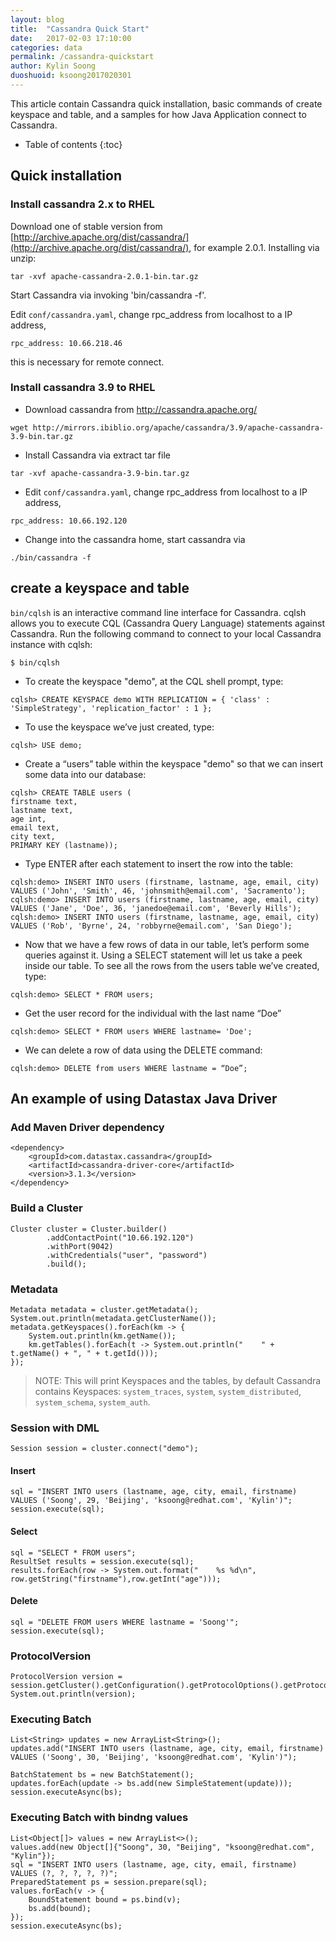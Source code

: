 ```yaml
---
layout: blog
title:  "Cassandra Quick Start"
date:   2017-02-03 17:10:00
categories: data
permalink: /cassandra-quickstart
author: Kylin Soong
duoshuoid: ksoong2017020301
---
```


This article contain Cassandra quick installation, basic commands of create keyspace and table, and a samples for how Java Application connect to Cassandra.

* Table of contents
{:toc}

## Quick installation

### Install cassandra 2.x to RHEL

Download one of stable version from [http://archive.apache.org/dist/cassandra/](http://archive.apache.org/dist/cassandra/), for example 2.0.1. Installing via unzip:

~~~
tar -xvf apache-cassandra-2.0.1-bin.tar.gz
~~~

Start Cassandra via invoking 'bin/cassandra -f'.

Edit `conf/cassandra.yaml`, change rpc_address from localhost to a IP address,

~~~
rpc_address: 10.66.218.46
~~~

this is necessary for remote connect.

### Install cassandra 3.9 to RHEL

* Download cassandra from http://cassandra.apache.org/

~~~
wget http://mirrors.ibiblio.org/apache/cassandra/3.9/apache-cassandra-3.9-bin.tar.gz
~~~

* Install Cassandra via extract tar file

~~~
tar -xvf apache-cassandra-3.9-bin.tar.gz
~~~

* Edit `conf/cassandra.yaml`, change rpc_address from localhost to a IP address,

~~~
rpc_address: 10.66.192.120
~~~

* Change into the cassandra home, start cassandra via

~~~
./bin/cassandra -f
~~~

## create a keyspace and table

`bin/cqlsh` is an interactive command line interface for Cassandra. cqlsh allows you to execute CQL (Cassandra Query Language) statements against Cassandra. Run the following command to connect to your local Cassandra instance with cqlsh: 

~~~
$ bin/cqlsh
~~~

* To create the keyspace "demo", at the CQL shell prompt, type:

~~~
cqlsh> CREATE KEYSPACE demo WITH REPLICATION = { 'class' : 'SimpleStrategy', 'replication_factor' : 1 };
~~~

* To use the keyspace we’ve just created, type:

~~~
cqlsh> USE demo;
~~~

* Create a “users” table within the keyspace "demo" so that we can insert some data into our database:

~~~
cqlsh> CREATE TABLE users (
firstname text,
lastname text,
age int,
email text,
city text,
PRIMARY KEY (lastname));
~~~

* Type ENTER after each statement to insert the row into the table:

~~~
cqlsh:demo> INSERT INTO users (firstname, lastname, age, email, city) VALUES ('John', 'Smith', 46, 'johnsmith@email.com', 'Sacramento');
cqlsh:demo> INSERT INTO users (firstname, lastname, age, email, city) VALUES ('Jane', 'Doe', 36, 'janedoe@email.com', 'Beverly Hills');
cqlsh:demo> INSERT INTO users (firstname, lastname, age, email, city) VALUES ('Rob', 'Byrne', 24, 'robbyrne@email.com', 'San Diego');
~~~

* Now that we have a few rows of data in our table, let’s perform some queries against it. Using a SELECT statement will let us take a peek inside our table. To see all the rows from the users table we’ve created, type:

~~~
cqlsh:demo> SELECT * FROM users;
~~~

* Get the user record for the individual with the last name “Doe”

~~~
cqlsh:demo> SELECT * FROM users WHERE lastname= 'Doe';
~~~

* We can delete a row of data using the DELETE command:

~~~
cqlsh:demo> DELETE from users WHERE lastname = “Doe”;
~~~

## An example of using Datastax Java Driver 

### Add Maven Driver dependency

~~~
<dependency>
    <groupId>com.datastax.cassandra</groupId>
    <artifactId>cassandra-driver-core</artifactId>
    <version>3.1.3</version>
</dependency>
~~~ 

### Build a Cluster

~~~
Cluster cluster = Cluster.builder()
        .addContactPoint("10.66.192.120")
        .withPort(9042)
        .withCredentials("user", "password")
        .build();
~~~

### Metadata

~~~
Metadata metadata = cluster.getMetadata();
System.out.println(metadata.getClusterName());
metadata.getKeyspaces().forEach(km -> {
    System.out.println(km.getName());
    km.getTables().forEach(t -> System.out.println("    " + t.getName() + ", " + t.getId()));
});
~~~

> NOTE: This will print Keyspaces and the tables, by default Cassandra contains Keyspaces: `system_traces`, `system`, `system_distributed`, `system_schema`, `system_auth`.

### Session with DML

~~~
Session session = cluster.connect("demo");
~~~

#### Insert

~~~
sql = "INSERT INTO users (lastname, age, city, email, firstname) VALUES ('Soong', 29, 'Beijing', 'ksoong@redhat.com', 'Kylin')";
session.execute(sql);
~~~

#### Select

~~~
sql = "SELECT * FROM users";
ResultSet results = session.execute(sql);
results.forEach(row -> System.out.format("    %s %d\n", row.getString("firstname"),row.getInt("age")));
~~~

#### Delete

~~~
sql = "DELETE FROM users WHERE lastname = 'Soong'";
session.execute(sql);
~~~

### ProtocolVersion

~~~
ProtocolVersion version = session.getCluster().getConfiguration().getProtocolOptions().getProtocolVersion();
System.out.println(version);
~~~

### Executing Batch

~~~
List<String> updates = new ArrayList<String>();
updates.add("INSERT INTO users (lastname, age, city, email, firstname) VALUES ('Soong', 30, 'Beijing', 'ksoong@redhat.com', 'Kylin')");

BatchStatement bs = new BatchStatement();
updates.forEach(update -> bs.add(new SimpleStatement(update)));
session.executeAsync(bs);
~~~

### Executing Batch with bindng values

~~~
List<Object[]> values = new ArrayList<>();
values.add(new Object[]{"Soong", 30, "Beijing", "ksoong@redhat.com", "Kylin"});
sql = "INSERT INTO users (lastname, age, city, email, firstname) VALUES (?, ?, ?, ?, ?)";
PreparedStatement ps = session.prepare(sql);
values.forEach(v -> {
    BoundStatement bound = ps.bind(v);
    bs.add(bound);
});
session.executeAsync(bs);
~~~
